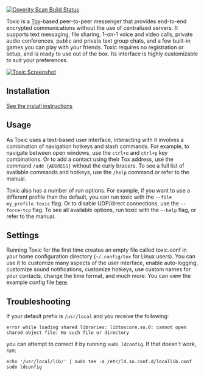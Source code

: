 <a href="https://scan.coverity.com/projects/toxic-tox">
  <img alt="Coverity Scan Build Status"
       src="https://scan.coverity.com/projects/4975/badge.svg"/>
</a>

Toxic is a [Tox](https://tox.chat)-based peer-to-peer messenger that provides end-to-end encrypted communications without the use of centralized servers. It supports text messaging, file sharing, 1-on-1 voice and video calls, private audio conferences, public and private text group chats, and a few built-in games you can play with your friends. Toxic requires no registration or setup, and is ready to use out of the box. Its interface is highly customizable to suit your preferences.

[![Toxic Screenshot](https://i.imgur.com/TwYA8L0.png "Toxic Home Screen")](https://i.imgur.com/TwYA8L0.png)

## Installation
[See the install instructions](/INSTALL.md)

## Usage
As Toxic uses a text-based user interface, interacting with it involves a combination of navigation hotkeys and slash commands. For example, to navigate between open windows, use the `ctrl+o` and `ctrl+p` key combinations. Or to add a contact using their Tox address, use the command `/add {ADDRESS}` without the curly bracers. To see a full list of available commands and hotkeys, use the `/help` command or refer to the manual.

Toxic also has a number of run options. For example, if you want to use a different profile than the default, you can run toxic with the `--file my_profile.toxic` flag. Or to disable UDP/direct connections, use the `--force-tcp` flag. To see all available options, run toxic with the  `--help` flag, or refer to the manual.

## Settings
Running Toxic for the first time creates an empty file called toxic.conf in your home configuration directory (`~/.config/tox` for Linux users). You can use it to customize many aspects of the user interface, enable auto-logging, customize sound notifications, customize hotkeys, use custom names for your contacts, change the time format, and much more. You can view the example config file [here](misc/toxic.conf.example).

## Troubleshooting
If your default prefix is `/usr/local` and you receive the following:
```
error while loading shared libraries: libtoxcore.so.0: cannot open shared object file: No such file or directory
```
you can attempt to correct it by running `sudo ldconfig`. If that doesn't work, run:
```
echo '/usr/local/lib/' | sudo tee -a /etc/ld.so.conf.d/locallib.conf
sudo ldconfig
```

